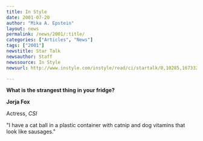 ```yaml
---
title: In Style
date: 2001-07-20
author: "Mika A. Epstein"
layout: news
permalink: /news/2001/:title/
categories: ["Articles", "News"]
tags: ["2001"]
newstitle: Star Talk  
newsauthor: Staff  
newssource: In Style  
newsurl: http://www.instyle.com/instyle/read/ci/startalk/0,10285,167332,00.html  

---
```

**What is the strangest thing in your fridge?**

**Jorja Fox**

  
Actress, *CSI*

"I have a cat ball in a plastic container with catnip and dog vitamins that look like sausages."  
